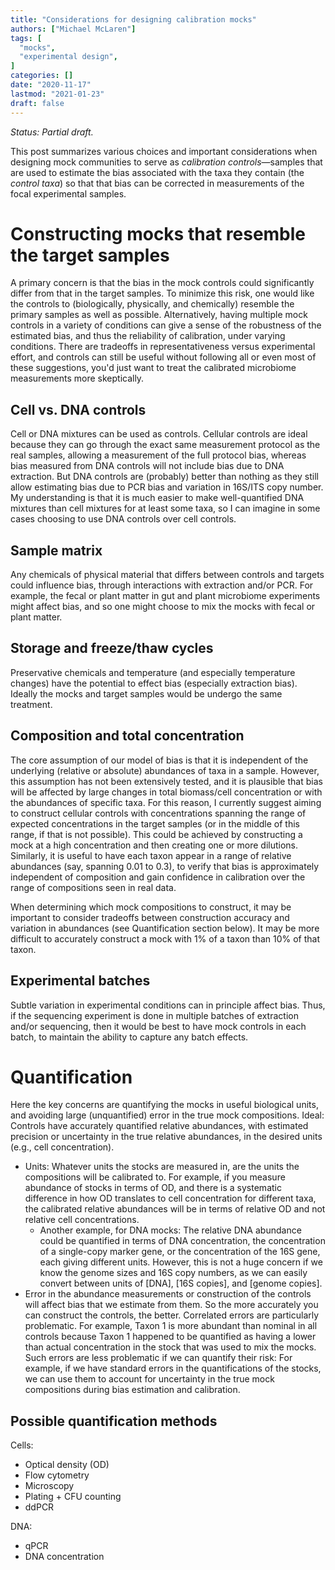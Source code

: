 ```yaml
---
title: "Considerations for designing calibration mocks"
authors: ["Michael McLaren"]
tags: [
  "mocks",
  "experimental design",
]
categories: []
date: "2020-11-17"
lastmod: "2021-01-23"
draft: false
---
```


*Status: Partial draft.*

This post summarizes various choices and important considerations when designing mock communities to serve as *calibration controls*—samples that are used to estimate the bias associated with the taxa they contain (the *control taxa*) so that that bias can be corrected in measurements of the focal experimental samples.

# Constructing mocks that resemble the target samples

A primary concern is that the bias in the mock controls could significantly differ from that in the target samples.
To minimize this risk, one would like the controls to (biologically, physically, and chemically) resemble the primary samples as well as possible.
Alternatively, having multiple mock controls in a variety of conditions can give a sense of the robustness of the estimated bias, and thus the reliability of calibration, under varying conditions.
There are tradeoffs in representativeness versus experimental effort, and controls can still be useful without following all or even most of these suggestions, you'd just want to treat the calibrated microbiome measurements more skeptically.

## Cell vs. DNA controls

Cell or DNA mixtures can be used as controls.
Cellular controls are ideal because they can go through the exact same measurement protocol as the real samples, allowing a measurement of the full protocol bias, whereas bias measured from DNA controls will not include bias due to DNA extraction.
But DNA controls are (probably) better than nothing as they still allow estimating bias due to PCR bias and variation in 16S/ITS copy number.
My understanding is that it is much easier to make well-quantified DNA mixtures than cell mixtures for at least some taxa, so I can imagine in some cases choosing to use DNA controls over cell controls.

## Sample matrix

Any chemicals of physical material that differs between controls and targets could influence bias, through interactions with extraction and/or PCR.
For example, the fecal or plant matter in gut and plant microbiome experiments might affect bias, and so one might choose to mix the mocks with fecal or plant matter.

## Storage and freeze/thaw cycles

Preservative chemicals and temperature (and especially temperature changes) have the potential to effect bias (especially extraction bias).
Ideally the mocks and target samples would be undergo the same treatment.

## Composition and total concentration

The core assumption of our model of bias is that it is independent of the underlying (relative or absolute) abundances of taxa in a sample.
However, this assumption has not been extensively tested, and it is plausible that bias will be affected by large changes in total biomass/cell concentration or with the abundances of specific taxa.
For this reason, I currently suggest aiming to construct cellular controls with concentrations spanning the range of expected concentrations in the target samples (or in the middle of this range, if that is not possible).
This could be achieved by constructing a mock at a high concentration and then creating one or more dilutions.
Similarly, it is useful to have each taxon appear in a range of relative abundances (say, spanning 0.01 to 0.3), to verify that bias is approximately independent of composition and gain confidence in calibration over the range of compositions seen in real data.

When determining which mock compositions to construct, it may be important to consider tradeoffs between construction accuracy and variation in abundances (see Quantification section below).
It may be more difficult to accurately construct a mock with 1% of a taxon than 10% of that taxon.

## Experimental batches

Subtle variation in experimental conditions can in principle affect bias.
Thus, if the sequencing experiment is done in multiple batches of extraction and/or sequencing, then it would be best to have mock controls in each batch, to maintain the ability to capture any batch effects.

# Quantification

Here the key concerns are quantifying the mocks in useful biological units, and avoiding large (unquantified) error in the true mock compositions.
Ideal: Controls have accurately quantified relative abundances, with estimated precision or uncertainty in the true relative abundances, in the desired units (e.g., cell concentration).

* Units: Whatever units the stocks are measured in, are the units the compositions will be calibrated to. For example, if you measure abundance of stocks in terms of OD, and there is a systematic difference in how OD translates to cell concentration for different taxa, the calibrated relative abundances will be in terms of relative OD and not relative cell concentrations. 
  * Another example, for DNA mocks: The relative DNA abundance could be quantified in terms of DNA concentration, the concentration of a single-copy marker gene, or the concentration of the 16S gene, each giving different units. However, this is not a huge concern if we know the genome sizes and 16S copy numbers, as we can easily convert between units of [DNA], [16S copies], and [genome copies].
* Error in the abundance measurements or construction of the controls will affect bias that we estimate from them. So the more accurately you can construct the controls, the better. Correlated errors are particularly problematic. For example, Taxon 1 is more abundant than nominal in all controls because Taxon 1 happened to be quantified as having a lower than actual concentration in the stock that was used to mix the mocks. Such errors are less problematic if we can quantify their risk: For example, if we have standard errors in the quantifications of the stocks, we can use them to account for uncertainty in the true mock compositions during bias estimation and calibration.

## Possible quantification methods

Cells:

* Optical density (OD)
* Flow cytometry
* Microscopy
* Plating + CFU counting
* ddPCR

DNA:

* qPCR
* DNA concentration
